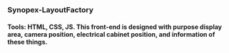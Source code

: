 
<h3>Synopex-LayoutFactory</h3>
<h4>Tools: HTML, CSS, JS. This front-end is designed with purpose display area, camera position, electrical cabinet position, and information of these things.</h4>
</div>
